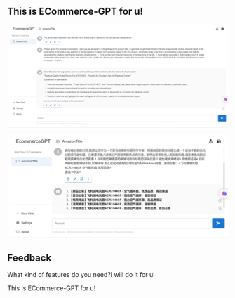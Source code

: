 ## This is ECommerce-GPT for u!



![](./img/ecommerce.png)

![](./img/ecommercecn.png)

## Feedback

What kind of features do you need?I will do it for u!

This is ECommerce-GPT for u!